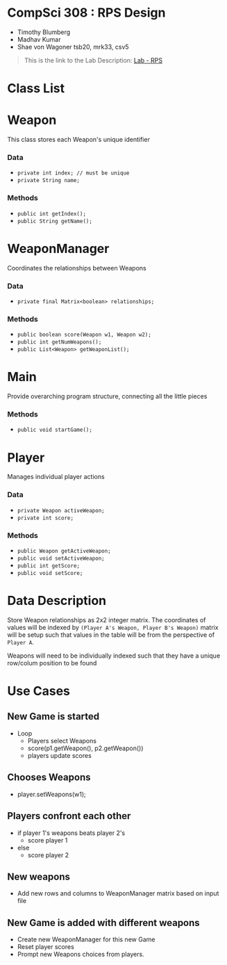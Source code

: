 CompSci 308 : RPS Design
===================

* Timothy Blumberg
* Madhav Kumar
* Shae von Wagoner
tsb20, mrk33, csv5

> This is the link to the Lab Description:
[Lab - RPS](http://www.cs.duke.edu/courses/compsci308/spring16/classwork/02_design_rps/index.php)

# Class List

# Weapon
  This class stores each Weapon's unique identifier

### Data
  * `private int index; // must be unique`
  * `private String name;`

### Methods
  * `public int getIndex();`
  * `public String getName();`

# WeaponManager
  Coordinates the relationships between Weapons

### Data
  * `private final Matrix<boolean> relationships;`

### Methods
  * `public boolean score(Weapon w1, Weapon w2);`
  * `public int getNumWeapons();`
  * `public List<Weapon> getWeaponList();`

# Main
  Provide overarching program structure, connecting all the little pieces

### Methods
 * `public void startGame();`

# Player
Manages individual player actions

### Data
  * `private Weapon activeWeapon;`
  * `private int score;`

### Methods
  * `public Weapon getActiveWeapon;`
  * `public void setActiveWeapon;`
  * `public int getScore;`
  * `public void setScore;`


# Data Description

Store Weapon relationships as 2x2 integer matrix. The coordinates of values will be indexed by `(Player A's Weapon, Player B's Weapon)` matrix will be setup such that values in the table will be from the perspective of `Player A`.

Weapons will need to be individually indexed such that they have a unique row/colum position to be found


# Use Cases

## New Game is started
* Loop
  * Players select Weapons
  * score(p1.getWeapon(), p2.getWeapon())
  * players update scores

## Chooses Weapons
* player.setWeapons(w1);

## Players confront each other
* if player 1's weapons beats player 2's
  * score player 1
* else
  * score player 2

## New weapons
* Add new rows and columns to WeaponManager matrix based on input file

## New Game is added with different weapons
* Create new WeaponManager for this new Game
* Reset player scores
* Prompt new Weapons choices from players. 
